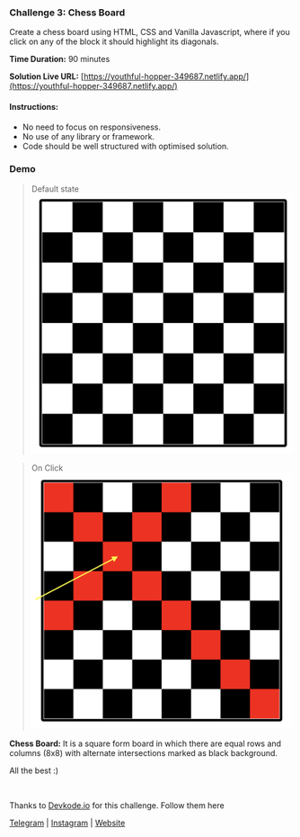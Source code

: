 ### Challenge 3: Chess Board

Create a chess board using HTML, CSS and Vanilla Javascript, where if you click on any of the block it should highlight its diagonals.

**Time Duration:** 90 minutes

**Solution Live URL:** [https://youthful-hopper-349687.netlify.app/](https://youthful-hopper-349687.netlify.app/)

#### Instructions:

- No need to focus on responsiveness.
- No use of any library or framework.
- Code should be well structured with optimised solution.

### Demo

> Default state
> ![](./images/1.png)

> On Click
> ![](./images/2.png)

**Chess Board:** It is a square form board in which there are equal rows and columns (8x8) with alternate intersections marked as black background.

All the best :)

<br />

Thanks to [Devkode.io](https://github.com/devkodeio) for this challenge. Follow them here

[Telegram](http://t.me/teamdevkode) | [Instagram](https://www.instagram.com/devkode.io/) | [Website](https://learn.devkode.io/)
